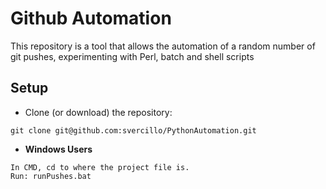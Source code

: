 # Github Automation
This repository is a tool that allows the automation of a random number of git pushes, experimenting with Perl, batch and shell scripts


## Setup
- Clone (or download) the repository:
```ShellSession
git clone git@github.com:svercillo/PythonAutomation.git
```
* **Windows Users**
```Run
In CMD, cd to where the project file is.
Run: runPushes.bat

```
